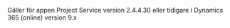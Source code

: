 Gäller för appen Project Service version 2.4.4.30 eller tidigare i Dynamics 365 (online) version 9.x

